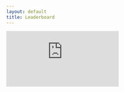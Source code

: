 ```yaml
---
layout: default
title: Leaderboard
---
```


<body class="leaderboard-page">
<div class="iframe-container">
    <iframe 
		src="https://colab-potsdam-clem-leaderboard.hf.space" 
		frameborder="0">
	</iframe>
</div>

<!-- <div class="custom-text">
	<p>
		The *clemscore* combines a score representing the overall ability to just follow the game instructions (separately scored in field *Played*) and the quality of the play in attempt where instructions were followed (field *Quality Scores*). For details about the games / interaction settings, and for results on older versions of the benchmark, see the tab *Versions and Details*.
	</p>
</div>  -->
</body>